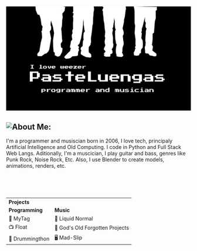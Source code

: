 ![PasteLuengas](https://raw.githubusercontent.com/PasteLuengas/PasteLuengas/main/main_image.png "Oh Eh Oh I Look Just Linke Buddy Holly")
<div>
 <img align="left" src="https://github-readme-stats.vercel.app/api/top-langs?username=pasteluengas&show_icons=true&locale=en&layout=compact&bg_color=303446&text_color=c6d0f5&icon_color=ca9ee6&title_color=81c8be">
  
  <p align="right">
  <h2>About Me:</h2>
   I'm a programmer and musiscian born in 2006, I love tech, principaly Artificial Intelligence and Old Computing. 
  I code in Python and Full Stack Web Langs. 
  Aditionally, I'm a muscician, I play guitar and bass, genres like Punk Rock, Noise Rock, Etc. 
  Also, I use Blender to create models, animations, renders, etc. 
  </p>
</div>
<div>
 <br><br><br>
 <center>
  <table>
  <tr><td colspan="2"><b style="text-align: center;">Projects</b></td></tr>
  <tr>
   <td><b>Programming</b></td>
   <td><b>Music</b></td>
  </tr>
  <tr>
   <td>🎵 MyTag</td>
   <td>🎸 Liquid Normal</td>
  </tr>
  <tr>
   <td>📺 Float</td>
   <td>🧵 God's Old Forgotten Projects</td>
  </tr>
  <tr>
   <td>🥁 Drummingthon</td>
   <td>🖥 Mad-Slip</td>
  </tr>
  </table>
 </center>
</div>
</div>
